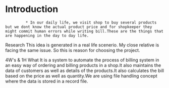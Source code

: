 # Introduction
             * In our daily life, we visit shop to buy several products but we dont know the actual product price and for shopkeeper they might commit human errors while writing bill.These are the things that are happening in the day to day life.

 Research 
             This idea is generated in a real life scenerio. My close relative is facing the same issue. So this is reason for choosing the project.

 4W's & 1H
 What 
         It is a system to automate the process of billing system in an easy way of ordering and billing products in a shop.It also maintains the data of customers as well as details of the products.It also calculates the bill based on the price as well as quantity.We are using file handling concept where the data is stored in a record file. 
